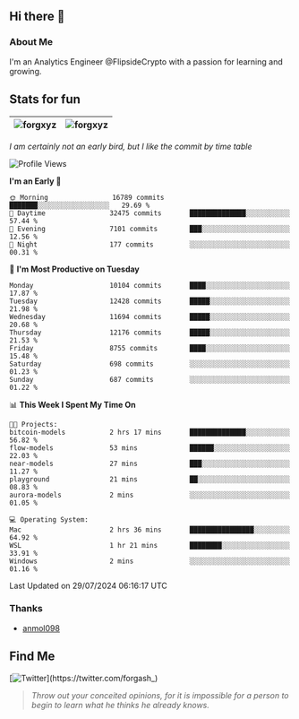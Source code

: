 ## Hi there 👋

### About Me

I'm an Analytics Engineer @FlipsideCrypto with a passion for learning and growing.
  
## Stats for fun

| <img align="center" src="https://github-readme-streak-stats.herokuapp.com/?user=forgxyz&theme=tokyonight" alt="forgxyz" /> | <img align="center" src="https://github-readme-stats.vercel.app/api?username=forgxyz&theme=tokyonight&show_icons=true" alt="forgxyz" /> |
| ------------- |------------- |

*I am certainly not an early bird, but I like the commit by time table*  

<!--START_SECTION:waka-->
![Profile Views](http://img.shields.io/badge/Profile%20Views-4-blue)

**I'm an Early 🐤** 

```text
🌞 Morning                16789 commits       ███████░░░░░░░░░░░░░░░░░░   29.69 % 
🌆 Daytime                32475 commits       ██████████████░░░░░░░░░░░   57.44 % 
🌃 Evening                7101 commits        ███░░░░░░░░░░░░░░░░░░░░░░   12.56 % 
🌙 Night                  177 commits         ░░░░░░░░░░░░░░░░░░░░░░░░░   00.31 % 
```
📅 **I'm Most Productive on Tuesday** 

```text
Monday                   10104 commits       ████░░░░░░░░░░░░░░░░░░░░░   17.87 % 
Tuesday                  12428 commits       █████░░░░░░░░░░░░░░░░░░░░   21.98 % 
Wednesday                11694 commits       █████░░░░░░░░░░░░░░░░░░░░   20.68 % 
Thursday                 12176 commits       █████░░░░░░░░░░░░░░░░░░░░   21.53 % 
Friday                   8755 commits        ████░░░░░░░░░░░░░░░░░░░░░   15.48 % 
Saturday                 698 commits         ░░░░░░░░░░░░░░░░░░░░░░░░░   01.23 % 
Sunday                   687 commits         ░░░░░░░░░░░░░░░░░░░░░░░░░   01.22 % 
```


📊 **This Week I Spent My Time On** 

```text
🐱‍💻 Projects: 
bitcoin-models           2 hrs 17 mins       ██████████████░░░░░░░░░░░   56.82 % 
flow-models              53 mins             ██████░░░░░░░░░░░░░░░░░░░   22.03 % 
near-models              27 mins             ███░░░░░░░░░░░░░░░░░░░░░░   11.27 % 
playground               21 mins             ██░░░░░░░░░░░░░░░░░░░░░░░   08.83 % 
aurora-models            2 mins              ░░░░░░░░░░░░░░░░░░░░░░░░░   01.05 % 

💻 Operating System: 
Mac                      2 hrs 36 mins       ████████████████░░░░░░░░░   64.92 % 
WSL                      1 hr 21 mins        ████████░░░░░░░░░░░░░░░░░   33.91 % 
Windows                  2 mins              ░░░░░░░░░░░░░░░░░░░░░░░░░   01.16 % 
```


 Last Updated on 29/07/2024 06:16:17 UTC
<!--END_SECTION:waka-->

### Thanks
 - [anmol098](https://github.com/anmol098/waka-readme-stats/)
  
## Find Me
[![Twitter](https://img.shields.io/twitter/url/https/twitter.com/forgash_.svg?style=social&label=Follow%20%40forgash_)](https://twitter.com/forgash_)


> *Throw out your conceited opinions, for it is impossible for a person to begin to learn what he thinks he already knows.* 
